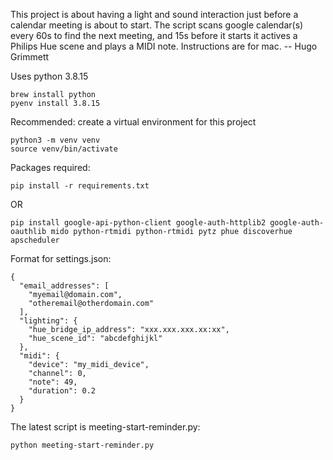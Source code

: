 This project is about having a light and sound interaction just before a calendar meeting is about to start. The script scans google calendar(s) every 60s to find the next meeting, and 15s before it starts it actives a Philips Hue scene and plays a MIDI note.
Instructions are for mac.
-- Hugo Grimmett

Uses python 3.8.15
```
brew install python
pyenv install 3.8.15
```

Recommended: create a virtual environment for this project
```
python3 -m venv venv
source venv/bin/activate
```

Packages required: 
```
pip install -r requirements.txt
``` 
OR
```
pip install google-api-python-client google-auth-httplib2 google-auth-oauthlib mido python-rtmidi python-rtmidi pytz phue discoverhue apscheduler
```

Format for settings.json:
```
{
  "email_addresses": [
    "myemail@domain.com",
    "otheremail@otherdomain.com"
  ],
  "lighting": {
    "hue_bridge_ip_address": "xxx.xxx.xxx.xx:xx",
    "hue_scene_id": "abcdefghijkl"
  },
  "midi": {
    "device": "my_midi_device",
    "channel": 0,
    "note": 49,
    "duration": 0.2
  }
}
```

The latest script is meeting-start-reminder.py:
```
python meeting-start-reminder.py
```
